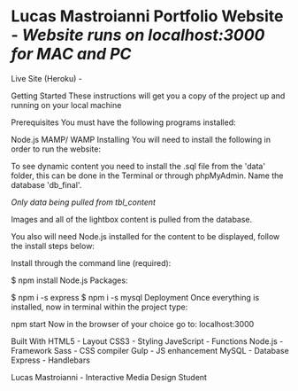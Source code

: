 # Lucas Mastroianni Portfolio Website -  *Website runs on localhost:3000 for MAC and PC*


Live Site (Heroku) - 


Getting Started
These instructions will get you a copy of the project up and running on your local machine

Prerequisites
You must have the following programs installed:

Node.js
MAMP/ WAMP
Installing
You will need to install the following in order to run the website:

To see dynamic content you need to install the .sql file from the 'data' folder, this can be done in the Terminal or through phpMyAdmin. Name the database 'db_final'.

*Only data being pulled from tbl_content*

Images and all of the lightbox content is pulled from the database.

You also will need Node.js installed for the content to be displayed, follow the install steps below:

Install through the command line (required):

$ npm install 
Node.js Packages:

$ npm i -s express
$ npm i -s mysql
Deployment
Once everything is installed, now in terminal within the project type:

npm start
Now in the browser of your choice go to: localhost:3000

Built With
HTML5 - Layout
CSS3 - Styling
JaveScript - Functions
Node.js - Framework
Sass - CSS compiler
Gulp - JS enhancement
MySQL - Database
Express - Handlebars


Lucas Mastroianni - Interactive Media Design Student
